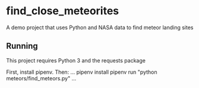 # find_close_meteorites
A demo project that uses Python and NASA data to find meteor landing sites

## Running

This project requires Python 3 and the requests package

First, install pipenv. Then:
...
pipenv install
pipenv run "python meteors/find_meteors.py"
...
